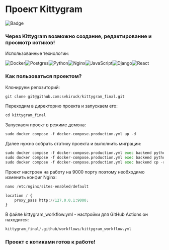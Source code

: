 #  Проект Kittygram
![Badge](https://github.com/Amir800S/kittygram_final/actions/workflows/kittygram_workflow.yml/badge.svg)
### Через Kittygram возможно создание, редактирование и просмотр котиков!
Использованные технологии:

![Docker](https://img.shields.io/badge/docker-%230db7ed.svg?style=for-the-badge&logo=docker&logoColor=white)![Postgres](https://img.shields.io/badge/postgres-%23316192.svg?style=for-the-badge&logo=postgresql&logoColor=white)![Python](https://img.shields.io/badge/python-3670A0?style=for-the-badge&logo=python&logoColor=ffdd54)![Nginx](https://img.shields.io/badge/nginx-%23009639.svg?style=for-the-badge&logo=nginx&logoColor=white)![JavaScript](https://img.shields.io/badge/javascript-%23323330.svg?style=for-the-badge&logo=javascript&logoColor=%23F7DF1E)![Django](https://img.shields.io/badge/django-%23092E20.svg?style=for-the-badge&logo=django&logoColor=white)![React](https://img.shields.io/badge/react-%2320232a.svg?style=for-the-badge&logo=react&logoColor=%2361DAFB)

### Как пользоваться проектом?
Клонируем репозиторий:
```python
git clone git@github.com:svkiruck/kittygram_final.git
```
Переходим в директорию проекта и запускаем его:
```python
cd kittygram_final
```
Запускаем проект в режиме демона:
```python
sudo docker compose -f docker-compose.production.yml up -d
```
Далее нужно собрать статику проекта и выполнить миграции:
```python
sudo docker compose -f docker-compose.production.yml exec backend python manage.py migrate
sudo docker compose -f docker-compose.production.yml exec backend python manage.py collectstatic
sudo docker compose -f docker-compose.production.yml exec backend cp -r /app/collected_static/. /backend_static/static/
```
Проект настроен на работу на 9000 порту поэтому необходимо изменить конфиг Nginx:
```python
nano /etc/nginx/sites-enabled/default
```
```python
location / {
    proxy_pass http://127.0.0.1:9000;
}
```
В файле kittygram_workflow.yml - настройки для GitHub Actions он находится:
```python
kittygram_final/.github/workflows/kittygram_workflow.yml
```

### Проект с котиками готов к работе!

